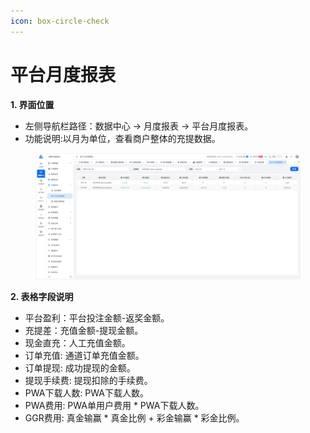 ```yaml
---
icon: box-circle-check
---
```


# 平台月度报表

**1. 界面位置**

* 左侧导航栏路径：数据中心 → 月度报表 → 平台月度报表。
* 功能说明:以月为单位，查看商户整体的充提数据。

<figure><img src="../../.gitbook/assets/image (19).png" alt=""><figcaption></figcaption></figure>

**2. 表格字段说明**

* 平台盈利：平台投注金额-返奖金额。
* 充提差：充值金额-提现金额。
* 现金直充：人工充值金额。
* 订单充值: 通道订单充值金额。
* 订单提现: 成功提现的金额。
* 提现手续费: 提现扣除的手续费。
* PWA下载人数: PWA下载人数。
* PWA费用: PWA单用户费用 \* PWA下载人数。
* GGR费用: 真金输赢 \* 真金比例 + 彩金输赢 \* 彩金比例。
